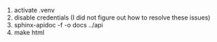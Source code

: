 1. activate .venv
2. disable credentials (I did not figure out how to resolve these issues)
3. sphinx-apidoc -f -o docs ../api
4. make html